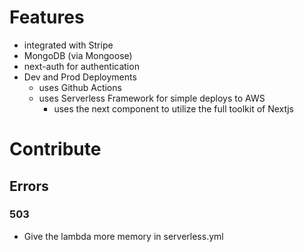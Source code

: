 # Features
- integrated with Stripe
- MongoDB (via Mongoose)
- next-auth for authentication
- Dev and Prod Deployments
  - uses Github Actions
  - uses Serverless Framework for simple deploys to AWS
    - uses the next component to utilize the full toolkit of Nextjs

# Contribute
## Errors
### 503
- Give the lambda more memory in serverless.yml